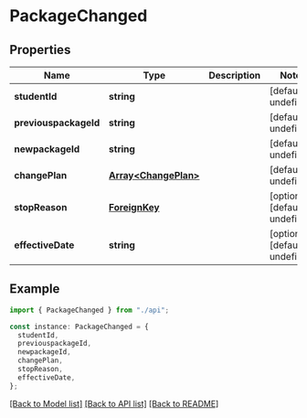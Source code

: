 # PackageChanged

## Properties

| Name                  | Type                                         | Description | Notes                             |
| --------------------- | -------------------------------------------- | ----------- | --------------------------------- |
| **studentId**         | **string**                                   |             | [default to undefined]            |
| **previouspackageId** | **string**                                   |             | [default to undefined]            |
| **newpackageId**      | **string**                                   |             | [default to undefined]            |
| **changePlan**        | [**Array&lt;ChangePlan&gt;**](ChangePlan.md) |             | [default to undefined]            |
| **stopReason**        | [**ForeignKey**](ForeignKey.md)              |             | [optional] [default to undefined] |
| **effectiveDate**     | **string**                                   |             | [optional] [default to undefined] |

## Example

```typescript
import { PackageChanged } from "./api";

const instance: PackageChanged = {
  studentId,
  previouspackageId,
  newpackageId,
  changePlan,
  stopReason,
  effectiveDate,
};
```

[[Back to Model list]](../README.md#documentation-for-models) [[Back to API list]](../README.md#documentation-for-api-endpoints) [[Back to README]](../README.md)
